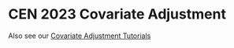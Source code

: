 # CEN 2023 Covariate Adjustment
Also see our [Covariate Adjustment Tutorials](https://covariateadjustment.github.io)
